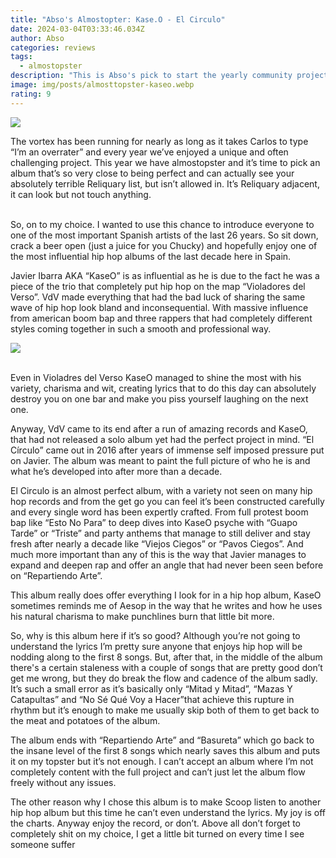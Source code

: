 ```yaml
---
title: "Abso's Almostopter: Kase.O - El Circulo"
date: 2024-03-04T03:33:46.034Z
author: Abso
categories: reviews
tags:
  - almostopster
description: "This is Abso's pick to start the yearly community project  "
image: img/posts/almosttopster-kaseo.webp
rating: 9
---
```

<!--StartFragment-->



![](https://f4.bcbits.com/img/a1357865944_10.jpg)

<!--StartFragment-->

The vortex has been running for nearly as long as it takes Carlos to type “I’m an overrater” and every year we’ve enjoyed a unique and often challenging project. This year we have almostopster and it’s time to pick an album that’s so very close to being perfect and can actually see your absolutely terrible Reliquary list, but isn’t allowed in. It’s Reliquary adjacent, it can look but not touch anything.

\
So, on to my choice. I wanted to use this chance to introduce everyone to one of the most important Spanish artists of the last 26 years. So sit down, crack a beer open (just a juice for you Chucky) and hopefully enjoy one of the most influential hip hop albums of the last decade here in Spain.

Javier Ibarra AKA “KaseO” is as influential as he is due to the fact he was a piece of the trio that completely put hip hop on the map “Violadores del Verso”. VdV made everything that had the bad luck of sharing the same wave of hip hop look bland and inconsequential. With massive influence from american boom bap and three rappers that had completely different styles coming together in such a smooth and professional way.

![](img/posts/javier.webp)



\
Even in Violadres del Verso KaseO managed to shine the most with his variety, charisma and wit, creating lyrics that to do this day can absolutely destroy you on one bar and make you piss yourself laughing on the next one. 

Anyway, VdV came to its end after a run of amazing records and KaseO, that had not released a solo album yet had the perfect project in mind. “El Círculo” came out in 2016 after years of immense self imposed pressure put on Javier. The album was meant to paint the full picture of who he is and what he’s developed into after more than a decade. 

El Circulo is an almost perfect album, with a variety not seen on many hip hop records and from the get go you can feel it’s been constructed carefully and every single word has been expertly crafted. From full protest boom bap like “Esto No Para” to deep dives into KaseO psyche with “Guapo Tarde” or “Triste” and party anthems that manage to still deliver and stay fresh after nearly a decade like “Viejos Ciegos” or “Pavos Ciegos”. And much more important than any of this is the way that Javier manages to expand and deepen rap and  offer an angle that had never been seen before on “Repartiendo Arte”. 

This album really does offer everything I look for in a hip hop album, KaseO sometimes reminds me of Aesop in the way that he writes and how he uses his natural charisma to make punchlines burn that little bit more. 

So, why is this album here if it’s so good? Although you’re not going to understand the lyrics I’m pretty sure anyone that enjoys hip hop will be nodding along to the first 8 songs. But, after that, in the middle of the album there's a certain staleness with a couple of songs that are pretty good don’t get me wrong, but they do break the flow and cadence of the album sadly. It’s such a small error as it’s basically only “Mitad y Mitad”, “Mazas Y Catapultas” and “No Sé Qué Voy a Hacer”that achieve this rupture in rhythm but it’s enough to make me usually skip both of them to get back to the meat and potatoes of the album. 

The album ends with “Repartiendo Arte” and “Basureta” which go back to the insane level of the first 8 songs which nearly saves this album and puts it on my topster but it’s not enough. I can’t accept an album where I’m not completely content with the full project and can’t just let the album flow freely without any issues. 

The other reason why I chose this album is to make Scoop listen to another hip hop album  but this time he can’t even understand the lyrics. My joy is off the charts. Anyway enjoy the record, or don’t. Above all don’t forget to completely shit on my choice, I get a little bit turned on every time I see someone suffer



<!--EndFragment-->